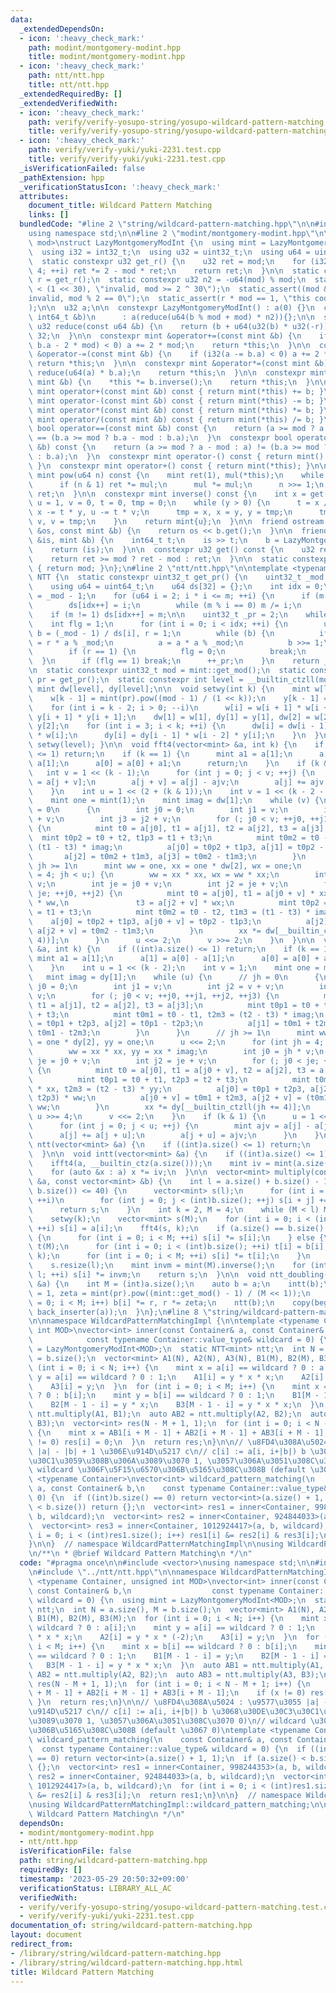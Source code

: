 ```yaml
---
data:
  _extendedDependsOn:
  - icon: ':heavy_check_mark:'
    path: modint/montgomery-modint.hpp
    title: modint/montgomery-modint.hpp
  - icon: ':heavy_check_mark:'
    path: ntt/ntt.hpp
    title: ntt/ntt.hpp
  _extendedRequiredBy: []
  _extendedVerifiedWith:
  - icon: ':heavy_check_mark:'
    path: verify/verify-yosupo-string/yosupo-wildcard-pattern-matching.test.cpp
    title: verify/verify-yosupo-string/yosupo-wildcard-pattern-matching.test.cpp
  - icon: ':heavy_check_mark:'
    path: verify/verify-yuki/yuki-2231.test.cpp
    title: verify/verify-yuki/yuki-2231.test.cpp
  _isVerificationFailed: false
  _pathExtension: hpp
  _verificationStatusIcon: ':heavy_check_mark:'
  attributes:
    document_title: Wildcard Pattern Matching
    links: []
  bundledCode: "#line 2 \"string/wildcard-pattern-matching.hpp\"\n\n#include <vector>\n\
    using namespace std;\n\n#line 2 \"modint/montgomery-modint.hpp\"\n\ntemplate <uint32_t\
    \ mod>\nstruct LazyMontgomeryModInt {\n  using mint = LazyMontgomeryModInt;\n\
    \  using i32 = int32_t;\n  using u32 = uint32_t;\n  using u64 = uint64_t;\n\n\
    \  static constexpr u32 get_r() {\n    u32 ret = mod;\n    for (i32 i = 0; i <\
    \ 4; ++i) ret *= 2 - mod * ret;\n    return ret;\n  }\n\n  static constexpr u32\
    \ r = get_r();\n  static constexpr u32 n2 = -u64(mod) % mod;\n  static_assert(mod\
    \ < (1 << 30), \"invalid, mod >= 2 ^ 30\");\n  static_assert((mod & 1) == 1, \"\
    invalid, mod % 2 == 0\");\n  static_assert(r * mod == 1, \"this code has bugs.\"\
    );\n\n  u32 a;\n\n  constexpr LazyMontgomeryModInt() : a(0) {}\n  constexpr LazyMontgomeryModInt(const\
    \ int64_t &b)\n      : a(reduce(u64(b % mod + mod) * n2)){};\n\n  static constexpr\
    \ u32 reduce(const u64 &b) {\n    return (b + u64(u32(b) * u32(-r)) * mod) >>\
    \ 32;\n  }\n\n  constexpr mint &operator+=(const mint &b) {\n    if (i32(a +=\
    \ b.a - 2 * mod) < 0) a += 2 * mod;\n    return *this;\n  }\n\n  constexpr mint\
    \ &operator-=(const mint &b) {\n    if (i32(a -= b.a) < 0) a += 2 * mod;\n   \
    \ return *this;\n  }\n\n  constexpr mint &operator*=(const mint &b) {\n    a =\
    \ reduce(u64(a) * b.a);\n    return *this;\n  }\n\n  constexpr mint &operator/=(const\
    \ mint &b) {\n    *this *= b.inverse();\n    return *this;\n  }\n\n  constexpr\
    \ mint operator+(const mint &b) const { return mint(*this) += b; }\n  constexpr\
    \ mint operator-(const mint &b) const { return mint(*this) -= b; }\n  constexpr\
    \ mint operator*(const mint &b) const { return mint(*this) *= b; }\n  constexpr\
    \ mint operator/(const mint &b) const { return mint(*this) /= b; }\n  constexpr\
    \ bool operator==(const mint &b) const {\n    return (a >= mod ? a - mod : a)\
    \ == (b.a >= mod ? b.a - mod : b.a);\n  }\n  constexpr bool operator!=(const mint\
    \ &b) const {\n    return (a >= mod ? a - mod : a) != (b.a >= mod ? b.a - mod\
    \ : b.a);\n  }\n  constexpr mint operator-() const { return mint() - mint(*this);\
    \ }\n  constexpr mint operator+() const { return mint(*this); }\n\n  constexpr\
    \ mint pow(u64 n) const {\n    mint ret(1), mul(*this);\n    while (n > 0) {\n\
    \      if (n & 1) ret *= mul;\n      mul *= mul;\n      n >>= 1;\n    }\n    return\
    \ ret;\n  }\n\n  constexpr mint inverse() const {\n    int x = get(), y = mod,\
    \ u = 1, v = 0, t = 0, tmp = 0;\n    while (y > 0) {\n      t = x / y;\n     \
    \ x -= t * y, u -= t * v;\n      tmp = x, x = y, y = tmp;\n      tmp = u, u =\
    \ v, v = tmp;\n    }\n    return mint{u};\n  }\n\n  friend ostream &operator<<(ostream\
    \ &os, const mint &b) {\n    return os << b.get();\n  }\n\n  friend istream &operator>>(istream\
    \ &is, mint &b) {\n    int64_t t;\n    is >> t;\n    b = LazyMontgomeryModInt<mod>(t);\n\
    \    return (is);\n  }\n\n  constexpr u32 get() const {\n    u32 ret = reduce(a);\n\
    \    return ret >= mod ? ret - mod : ret;\n  }\n\n  static constexpr u32 get_mod()\
    \ { return mod; }\n};\n#line 2 \"ntt/ntt.hpp\"\n\ntemplate <typename mint>\nstruct\
    \ NTT {\n  static constexpr uint32_t get_pr() {\n    uint32_t _mod = mint::get_mod();\n\
    \    using u64 = uint64_t;\n    u64 ds[32] = {};\n    int idx = 0;\n    u64 m\
    \ = _mod - 1;\n    for (u64 i = 2; i * i <= m; ++i) {\n      if (m % i == 0) {\n\
    \        ds[idx++] = i;\n        while (m % i == 0) m /= i;\n      }\n    }\n\
    \    if (m != 1) ds[idx++] = m;\n\n    uint32_t _pr = 2;\n    while (1) {\n  \
    \    int flg = 1;\n      for (int i = 0; i < idx; ++i) {\n        u64 a = _pr,\
    \ b = (_mod - 1) / ds[i], r = 1;\n        while (b) {\n          if (b & 1) r\
    \ = r * a % _mod;\n          a = a * a % _mod;\n          b >>= 1;\n        }\n\
    \        if (r == 1) {\n          flg = 0;\n          break;\n        }\n    \
    \  }\n      if (flg == 1) break;\n      ++_pr;\n    }\n    return _pr;\n  };\n\
    \n  static constexpr uint32_t mod = mint::get_mod();\n  static constexpr uint32_t\
    \ pr = get_pr();\n  static constexpr int level = __builtin_ctzll(mod - 1);\n \
    \ mint dw[level], dy[level];\n\n  void setwy(int k) {\n    mint w[level], y[level];\n\
    \    w[k - 1] = mint(pr).pow((mod - 1) / (1 << k));\n    y[k - 1] = w[k - 1].inverse();\n\
    \    for (int i = k - 2; i > 0; --i)\n      w[i] = w[i + 1] * w[i + 1], y[i] =\
    \ y[i + 1] * y[i + 1];\n    dw[1] = w[1], dy[1] = y[1], dw[2] = w[2], dy[2] =\
    \ y[2];\n    for (int i = 3; i < k; ++i) {\n      dw[i] = dw[i - 1] * y[i - 2]\
    \ * w[i];\n      dy[i] = dy[i - 1] * w[i - 2] * y[i];\n    }\n  }\n\n  NTT() {\
    \ setwy(level); }\n\n  void fft4(vector<mint> &a, int k) {\n    if ((int)a.size()\
    \ <= 1) return;\n    if (k == 1) {\n      mint a1 = a[1];\n      a[1] = a[0] -\
    \ a[1];\n      a[0] = a[0] + a1;\n      return;\n    }\n    if (k & 1) {\n   \
    \   int v = 1 << (k - 1);\n      for (int j = 0; j < v; ++j) {\n        mint ajv\
    \ = a[j + v];\n        a[j + v] = a[j] - ajv;\n        a[j] += ajv;\n      }\n\
    \    }\n    int u = 1 << (2 + (k & 1));\n    int v = 1 << (k - 2 - (k & 1));\n\
    \    mint one = mint(1);\n    mint imag = dw[1];\n    while (v) {\n      // jh\
    \ = 0\n      {\n        int j0 = 0;\n        int j1 = v;\n        int j2 = j1\
    \ + v;\n        int j3 = j2 + v;\n        for (; j0 < v; ++j0, ++j1, ++j2, ++j3)\
    \ {\n          mint t0 = a[j0], t1 = a[j1], t2 = a[j2], t3 = a[j3];\n        \
    \  mint t0p2 = t0 + t2, t1p3 = t1 + t3;\n          mint t0m2 = t0 - t2, t1m3 =\
    \ (t1 - t3) * imag;\n          a[j0] = t0p2 + t1p3, a[j1] = t0p2 - t1p3;\n   \
    \       a[j2] = t0m2 + t1m3, a[j3] = t0m2 - t1m3;\n        }\n      }\n      //\
    \ jh >= 1\n      mint ww = one, xx = one * dw[2], wx = one;\n      for (int jh\
    \ = 4; jh < u;) {\n        ww = xx * xx, wx = ww * xx;\n        int j0 = jh *\
    \ v;\n        int je = j0 + v;\n        int j2 = je + v;\n        for (; j0 <\
    \ je; ++j0, ++j2) {\n          mint t0 = a[j0], t1 = a[j0 + v] * xx, t2 = a[j2]\
    \ * ww,\n               t3 = a[j2 + v] * wx;\n          mint t0p2 = t0 + t2, t1p3\
    \ = t1 + t3;\n          mint t0m2 = t0 - t2, t1m3 = (t1 - t3) * imag;\n      \
    \    a[j0] = t0p2 + t1p3, a[j0 + v] = t0p2 - t1p3;\n          a[j2] = t0m2 + t1m3,\
    \ a[j2 + v] = t0m2 - t1m3;\n        }\n        xx *= dw[__builtin_ctzll((jh +=\
    \ 4))];\n      }\n      u <<= 2;\n      v >>= 2;\n    }\n  }\n\n  void ifft4(vector<mint>\
    \ &a, int k) {\n    if ((int)a.size() <= 1) return;\n    if (k == 1) {\n     \
    \ mint a1 = a[1];\n      a[1] = a[0] - a[1];\n      a[0] = a[0] + a1;\n      return;\n\
    \    }\n    int u = 1 << (k - 2);\n    int v = 1;\n    mint one = mint(1);\n \
    \   mint imag = dy[1];\n    while (u) {\n      // jh = 0\n      {\n        int\
    \ j0 = 0;\n        int j1 = v;\n        int j2 = v + v;\n        int j3 = j2 +\
    \ v;\n        for (; j0 < v; ++j0, ++j1, ++j2, ++j3) {\n          mint t0 = a[j0],\
    \ t1 = a[j1], t2 = a[j2], t3 = a[j3];\n          mint t0p1 = t0 + t1, t2p3 = t2\
    \ + t3;\n          mint t0m1 = t0 - t1, t2m3 = (t2 - t3) * imag;\n          a[j0]\
    \ = t0p1 + t2p3, a[j2] = t0p1 - t2p3;\n          a[j1] = t0m1 + t2m3, a[j3] =\
    \ t0m1 - t2m3;\n        }\n      }\n      // jh >= 1\n      mint ww = one, xx\
    \ = one * dy[2], yy = one;\n      u <<= 2;\n      for (int jh = 4; jh < u;) {\n\
    \        ww = xx * xx, yy = xx * imag;\n        int j0 = jh * v;\n        int\
    \ je = j0 + v;\n        int j2 = je + v;\n        for (; j0 < je; ++j0, ++j2)\
    \ {\n          mint t0 = a[j0], t1 = a[j0 + v], t2 = a[j2], t3 = a[j2 + v];\n\
    \          mint t0p1 = t0 + t1, t2p3 = t2 + t3;\n          mint t0m1 = (t0 - t1)\
    \ * xx, t2m3 = (t2 - t3) * yy;\n          a[j0] = t0p1 + t2p3, a[j2] = (t0p1 -\
    \ t2p3) * ww;\n          a[j0 + v] = t0m1 + t2m3, a[j2 + v] = (t0m1 - t2m3) *\
    \ ww;\n        }\n        xx *= dy[__builtin_ctzll(jh += 4)];\n      }\n     \
    \ u >>= 4;\n      v <<= 2;\n    }\n    if (k & 1) {\n      u = 1 << (k - 1);\n\
    \      for (int j = 0; j < u; ++j) {\n        mint ajv = a[j] - a[j + u];\n  \
    \      a[j] += a[j + u];\n        a[j + u] = ajv;\n      }\n    }\n  }\n\n  void\
    \ ntt(vector<mint> &a) {\n    if ((int)a.size() <= 1) return;\n    fft4(a, __builtin_ctz(a.size()));\n\
    \  }\n\n  void intt(vector<mint> &a) {\n    if ((int)a.size() <= 1) return;\n\
    \    ifft4(a, __builtin_ctz(a.size()));\n    mint iv = mint(a.size()).inverse();\n\
    \    for (auto &x : a) x *= iv;\n  }\n\n  vector<mint> multiply(const vector<mint>\
    \ &a, const vector<mint> &b) {\n    int l = a.size() + b.size() - 1;\n    if (min<int>(a.size(),\
    \ b.size()) <= 40) {\n      vector<mint> s(l);\n      for (int i = 0; i < (int)a.size();\
    \ ++i)\n        for (int j = 0; j < (int)b.size(); ++j) s[i + j] += a[i] * b[j];\n\
    \      return s;\n    }\n    int k = 2, M = 4;\n    while (M < l) M <<= 1, ++k;\n\
    \    setwy(k);\n    vector<mint> s(M);\n    for (int i = 0; i < (int)a.size();\
    \ ++i) s[i] = a[i];\n    fft4(s, k);\n    if (a.size() == b.size() && a == b)\
    \ {\n      for (int i = 0; i < M; ++i) s[i] *= s[i];\n    } else {\n      vector<mint>\
    \ t(M);\n      for (int i = 0; i < (int)b.size(); ++i) t[i] = b[i];\n      fft4(t,\
    \ k);\n      for (int i = 0; i < M; ++i) s[i] *= t[i];\n    }\n    ifft4(s, k);\n\
    \    s.resize(l);\n    mint invm = mint(M).inverse();\n    for (int i = 0; i <\
    \ l; ++i) s[i] *= invm;\n    return s;\n  }\n\n  void ntt_doubling(vector<mint>\
    \ &a) {\n    int M = (int)a.size();\n    auto b = a;\n    intt(b);\n    mint r\
    \ = 1, zeta = mint(pr).pow((mint::get_mod() - 1) / (M << 1));\n    for (int i\
    \ = 0; i < M; i++) b[i] *= r, r *= zeta;\n    ntt(b);\n    copy(begin(b), end(b),\
    \ back_inserter(a));\n  }\n};\n#line 8 \"string/wildcard-pattern-matching.hpp\"\
    \n\nnamespace WildcardPatternMatchingImpl {\n\ntemplate <typename Container, unsigned\
    \ int MOD>\nvector<int> inner(const Container& a, const Container& b,\n      \
    \            const typename Container::value_type& wildcard = 0) {\n  using mint\
    \ = LazyMontgomeryModInt<MOD>;\n  static NTT<mint> ntt;\n  int N = a.size(), M\
    \ = b.size();\n  vector<mint> A1(N), A2(N), A3(N), B1(M), B2(M), B3(M);\n  for\
    \ (int i = 0; i < N; i++) {\n    mint x = a[i] == wildcard ? 0 : a[i];\n    mint\
    \ y = a[i] == wildcard ? 0 : 1;\n    A1[i] = y * x * x;\n    A2[i] = y * x * (-2);\n\
    \    A3[i] = y;\n  }\n  for (int i = 0; i < M; i++) {\n    mint x = b[i] == wildcard\
    \ ? 0 : b[i];\n    mint y = b[i] == wildcard ? 0 : 1;\n    B1[M - 1 - i] = y;\n\
    \    B2[M - 1 - i] = y * x;\n    B3[M - 1 - i] = y * x * x;\n  }\n  auto AB1 =\
    \ ntt.multiply(A1, B1);\n  auto AB2 = ntt.multiply(A2, B2);\n  auto AB3 = ntt.multiply(A3,\
    \ B3);\n  vector<int> res(N - M + 1, 1);\n  for (int i = 0; i < N - M + 1; i++)\
    \ {\n    mint x = AB1[i + M - 1] + AB2[i + M - 1] + AB3[i + M - 1];\n    if (x\
    \ != 0) res[i] = 0;\n  }\n  return res;\n}\n\n// \u8FD4\u308A\u5024 : \u9577\u3055\
    \ |a| - |b| + 1 \u306E\u914D\u5217 c\n// c[i] := a[i, i+|b|) b \u3068\u30DE\u30C3\
    \u30C1\u3059\u308B\u306A\u3089\u3070 1, \u3057\u306A\u3051\u308C\u3070 0)\n//\
    \ wildcard \u306F\u5F15\u6570\u306B\u5165\u308C\u308B (default \u3067 0)\ntemplate\
    \ <typename Container>\nvector<int> wildcard_pattern_matching(\n    const Container&\
    \ a, const Container& b,\n    const typename Container::value_type& wildcard =\
    \ 0) {\n  if ((int)b.size() == 0) return vector<int>(a.size() + 1, 1);\n  if (a.size()\
    \ < b.size()) return {};\n  vector<int> res1 = inner<Container, 998244353>(a,\
    \ b, wildcard);\n  vector<int> res2 = inner<Container, 924844033>(a, b, wildcard);\n\
    \  vector<int> res3 = inner<Container, 1012924417>(a, b, wildcard);\n  for (int\
    \ i = 0; i < (int)res1.size(); i++) res1[i] &= res2[i] & res3[i];\n  return res1;\n\
    }\n\n}  // namespace WildcardPatternMatchingImpl\n\nusing WildcardPatternMatchingImpl::wildcard_pattern_matching;\n\
    \n/**\n * @brief Wildcard Pattern Matching\n */\n"
  code: "#pragma once\n\n#include <vector>\nusing namespace std;\n\n#include \"../modint/montgomery-modint.hpp\"\
    \n#include \"../ntt/ntt.hpp\"\n\nnamespace WildcardPatternMatchingImpl {\n\ntemplate\
    \ <typename Container, unsigned int MOD>\nvector<int> inner(const Container& a,\
    \ const Container& b,\n                  const typename Container::value_type&\
    \ wildcard = 0) {\n  using mint = LazyMontgomeryModInt<MOD>;\n  static NTT<mint>\
    \ ntt;\n  int N = a.size(), M = b.size();\n  vector<mint> A1(N), A2(N), A3(N),\
    \ B1(M), B2(M), B3(M);\n  for (int i = 0; i < N; i++) {\n    mint x = a[i] ==\
    \ wildcard ? 0 : a[i];\n    mint y = a[i] == wildcard ? 0 : 1;\n    A1[i] = y\
    \ * x * x;\n    A2[i] = y * x * (-2);\n    A3[i] = y;\n  }\n  for (int i = 0;\
    \ i < M; i++) {\n    mint x = b[i] == wildcard ? 0 : b[i];\n    mint y = b[i]\
    \ == wildcard ? 0 : 1;\n    B1[M - 1 - i] = y;\n    B2[M - 1 - i] = y * x;\n \
    \   B3[M - 1 - i] = y * x * x;\n  }\n  auto AB1 = ntt.multiply(A1, B1);\n  auto\
    \ AB2 = ntt.multiply(A2, B2);\n  auto AB3 = ntt.multiply(A3, B3);\n  vector<int>\
    \ res(N - M + 1, 1);\n  for (int i = 0; i < N - M + 1; i++) {\n    mint x = AB1[i\
    \ + M - 1] + AB2[i + M - 1] + AB3[i + M - 1];\n    if (x != 0) res[i] = 0;\n \
    \ }\n  return res;\n}\n\n// \u8FD4\u308A\u5024 : \u9577\u3055 |a| - |b| + 1 \u306E\
    \u914D\u5217 c\n// c[i] := a[i, i+|b|) b \u3068\u30DE\u30C3\u30C1\u3059\u308B\u306A\
    \u3089\u3070 1, \u3057\u306A\u3051\u308C\u3070 0)\n// wildcard \u306F\u5F15\u6570\
    \u306B\u5165\u308C\u308B (default \u3067 0)\ntemplate <typename Container>\nvector<int>\
    \ wildcard_pattern_matching(\n    const Container& a, const Container& b,\n  \
    \  const typename Container::value_type& wildcard = 0) {\n  if ((int)b.size()\
    \ == 0) return vector<int>(a.size() + 1, 1);\n  if (a.size() < b.size()) return\
    \ {};\n  vector<int> res1 = inner<Container, 998244353>(a, b, wildcard);\n  vector<int>\
    \ res2 = inner<Container, 924844033>(a, b, wildcard);\n  vector<int> res3 = inner<Container,\
    \ 1012924417>(a, b, wildcard);\n  for (int i = 0; i < (int)res1.size(); i++) res1[i]\
    \ &= res2[i] & res3[i];\n  return res1;\n}\n\n}  // namespace WildcardPatternMatchingImpl\n\
    \nusing WildcardPatternMatchingImpl::wildcard_pattern_matching;\n\n/**\n * @brief\
    \ Wildcard Pattern Matching\n */\n"
  dependsOn:
  - modint/montgomery-modint.hpp
  - ntt/ntt.hpp
  isVerificationFile: false
  path: string/wildcard-pattern-matching.hpp
  requiredBy: []
  timestamp: '2023-05-29 20:50:32+09:00'
  verificationStatus: LIBRARY_ALL_AC
  verifiedWith:
  - verify/verify-yosupo-string/yosupo-wildcard-pattern-matching.test.cpp
  - verify/verify-yuki/yuki-2231.test.cpp
documentation_of: string/wildcard-pattern-matching.hpp
layout: document
redirect_from:
- /library/string/wildcard-pattern-matching.hpp
- /library/string/wildcard-pattern-matching.hpp.html
title: Wildcard Pattern Matching
---
```

